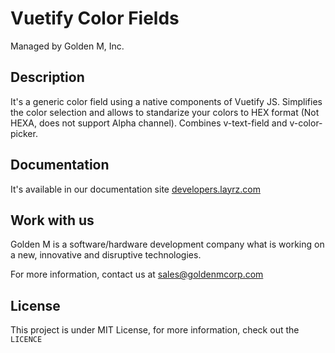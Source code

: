 # Vuetify Color Fields

Managed by Golden M, Inc.

## Description

It's a generic color field using a native components of Vuetify JS. Simplifies the color selection and allows to standarize your colors
to HEX format (Not HEXA, does not support Alpha channel). Combines v-text-field and v-color-picker.

## Documentation

It's available in our documentation site [developers.layrz.com](https://developers.layrz.com/Components/ColorPicker)

## Work with us

Golden M is a software/hardware development company what is working on
a new, innovative and disruptive technologies.

For more information, contact us at [sales@goldenmcorp.com](mailto:sales@goldenmcorp.com)

## License

This project is under MIT License, for more information, check out the `LICENCE`
